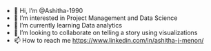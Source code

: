 - 👋 Hi, I’m @Ashitha-1990
- 👀 I’m interested in Project Management and Data Science
- 🌱 I’m currently learning Data analytics
- 💞️ I’m looking to collaborate on telling a story using visualizations
- 📫 How to reach me https://www.linkedin.com/in/ashitha-j-menon/

<!---
Ashitha-1990/Ashitha-1990 is a ✨ special ✨ repository because its `README.md` (this file) appears on your GitHub profile.
You can click the Preview link to take a look at your changes.
--->
